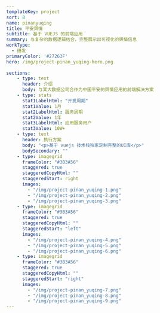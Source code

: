 ```yaml
---
templateKey: project
sort: 8
name: pinanyuqing
title: 平安舆情
subtitle: 基于 VUEJS 的前端应用
summary: 与复杂的数据逻辑结合，完整展示出可视化的舆情信息
workType:
  - 研发
primaryColor: '#27263F'
hero: /img/project-pinan_yuqing-hero.png
  
sections:
    - type: text
      header: 介绍
      body: 与某大数据公司合作为中国平安的舆情应用的前端解决方案
    - type: stats
      stat1LabelHtml: "开发周期"
      stat1Value: 1月
      stat2LabelHtml: 服务周期
      stat2Value: 1年
      stat3LabelHtml: 应用服务用户
      stat3Value: 10W+
    - type: text
      header: 执行方案
      body: "<p>基于 vuejs 技术栈独家定制完整的UI库</p>"
      bodySecondary: ""  
    - type: imagegrid
      frameColor: "#3B3A56"
      staggered: true
      staggeredCopyHtml: ""
      staggeredStart: right
      images:
        - "/img/project-pinan_yuqing-1.png"
        - "/img/project-pinan_yuqing-2.png"
        - "/img/project-pinan_yuqing-3.png"
    - type: imagegrid
      frameColor: "#3B3A56"
      staggered: true
      staggeredCopyHtml: ""
      staggeredStart: "left"
      images:
        - "/img/project-pinan_yuqing-4.png"
        - "/img/project-pinan_yuqing-5.png"
        - "/img/project-pinan_yuqing-6.png"
    - type: imagegrid
      frameColor: "#3B3A56"
      staggered: true
      staggeredCopyHtml: ""
      staggeredStart: "right"
      images:
        - "/img/project-pinan_yuqing-7.png"
        - "/img/project-pinan_yuqing-8.png"
        - "/img/project-pinan_yuqing-9.png"
---
```


